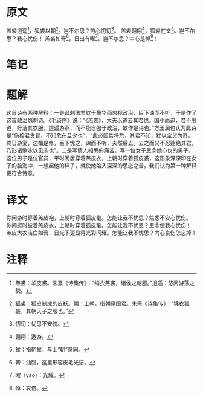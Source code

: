 # 原文
羔裘逍遥[^1]，狐裘以朝[^2]。岂不尔思？劳心忉忉[^3]。
羔裘翱翔[^4]，狐裘在堂[^5]。岂不尔思？我心忧伤！
羔裘如膏[^6]，日出有曜[^7]。岂不尔思？中心是悼[^8]！
# 笔记

# 题解
这首诗有两种解释：一是讽刺国君耽于豪华而忽视政治，臣下谏而不听，于是作了这首政治怨刺诗。《毛诗序》说：“《羔裘》，大夫以道去其君也。国小而迫，君不用道，好洁其衣服，逍遥游燕，而不能自强于政治，故作是诗也。”方玉润也认为此诗是“伤桧君贪冒，不知危在旦夕也”，“此必国势将危，其君不知，犹以宝货为奇，终日游宴，边幅是修，臣下忧之，谏而不听，夫然后去。去之而又不忍遽绝其君，乃形诸歌咏以见志也”。二是写情人相思的痛苦。写一位女子思念她心仪的男子，这位男子是位官员，平时闲居穿着羔皮衣，上朝时穿着狐皮裘，这形象深深印在女子的脑海中，一想起他的样子，就使她陷入深深的思恋之苦。我们认为第一种解释更符合诗意。
# 译文
你闲游时穿着羔皮袍，上朝时穿着狐皮氅。怎能让我不忧思？焦虑不安心忧伤。
你闲逛时披着羔皮衣，上朝时穿着狐皮氅。怎能让我不忧思？思念使我心忧伤！
羔皮大衣洁白如膏，日光下更显得光彩闪耀。怎能让我不忧思？内心哀伤怎忘掉！
# 注释

[^1]: 羔裘：羊皮裘。朱熹《诗集传》：“缁衣羔裘，诸侯之朝服。”逍遥：悠闲游荡之貌。
[^2]: 狐裘：狐皮制成的皮袄。朝：上朝，指朝见国君。朱熹《诗集传》：“锦衣狐裘，其朝天子之服也。”
[^3]: 忉忉：忧思不安貌。
[^4]: 翱翔：遨游。
[^5]: 堂：指朝堂，与上“朝”意同。
[^6]: 膏：油脂，这里形容皮毛光洁。
[^7]: 曜（yào）：光耀。
[^8]: 悼：哀伤。